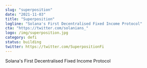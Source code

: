 ```yaml
---
slug: "superposition"
date: "2021-11-03"
title: "Superposition"
logline: "Solana's First Decentralised Fixed Income Protocol"
cta: "https://twitter.com/solanians_"
logo: /img/superposition.jpg
category: defi
status: building
twitter: https://twitter.com/SuperpositionFi
---
```


Solana's First Decentralised Fixed Income Protocol
